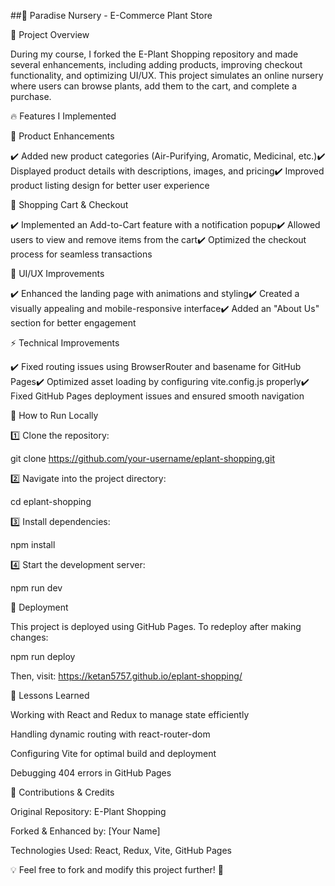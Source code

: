 ##🌿 Paradise Nursery - E-Commerce Plant Store

📌 Project Overview

During my course, I forked the E-Plant Shopping repository and made several enhancements, including adding products, improving checkout functionality, and optimizing UI/UX. This project simulates an online nursery where users can browse plants, add them to the cart, and complete a purchase.

🔥 Features I Implemented

🌱 Product Enhancements

✔️ Added new product categories (Air-Purifying, Aromatic, Medicinal, etc.)✔️ Displayed product details with descriptions, images, and pricing✔️ Improved product listing design for better user experience

🛒 Shopping Cart & Checkout

✔️ Implemented an Add-to-Cart feature with a notification popup✔️ Allowed users to view and remove items from the cart✔️ Optimized the checkout process for seamless transactions

🎨 UI/UX Improvements

✔️ Enhanced the landing page with animations and styling✔️ Created a visually appealing and mobile-responsive interface✔️ Added an "About Us" section for better engagement

⚡ Technical Improvements

✔️ Fixed routing issues using BrowserRouter and basename for GitHub Pages✔️ Optimized asset loading by configuring vite.config.js properly✔️ Fixed GitHub Pages deployment issues and ensured smooth navigation

📖 How to Run Locally

1️⃣ Clone the repository:

 git clone https://github.com/your-username/eplant-shopping.git

2️⃣ Navigate into the project directory:

cd eplant-shopping

3️⃣ Install dependencies:

npm install

4️⃣ Start the development server:

npm run dev

🚀 Deployment

This project is deployed using GitHub Pages. To redeploy after making changes:

npm run deploy

Then, visit: https://ketan5757.github.io/eplant-shopping/

🎯 Lessons Learned

Working with React and Redux to manage state efficiently

Handling dynamic routing with react-router-dom

Configuring Vite for optimal build and deployment

Debugging 404 errors in GitHub Pages

🤝 Contributions & Credits

Original Repository: E-Plant Shopping

Forked & Enhanced by: [Your Name]

Technologies Used: React, Redux, Vite, GitHub Pages

💡 Feel free to fork and modify this project further! 🚀

